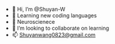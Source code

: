 - 👋 Hi, I’m @Shuyan-W
- 👀 Learning new coding languages
- 🌱 Neuroscienece
- 💞️ I’m looking to collaborate on learning
- 📫 Shuyanwang0823@gmail.com

<!---
Shuyan-W/Shuyan-W is a ✨ special ✨ repository because its `README.md` (this file) appears on your GitHub profile.
You can click the Preview link to take a look at your changes.
--->
